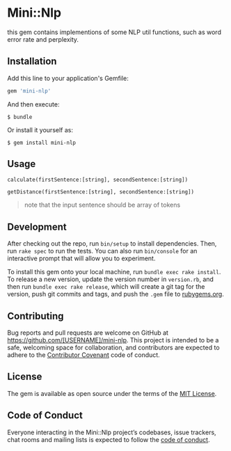 # Mini::Nlp

this gem contains implementions of some NLP util functions, such as word error rate and perplexity.

## Installation

Add this line to your application's Gemfile:

```ruby
gem 'mini-nlp'
```

And then execute:

    $ bundle

Or install it yourself as:

    $ gem install mini-nlp

## Usage

`calculate(firstSentence:[string], secondSentence:[string])`

`getDistance(firstSentence:[string], secondSentence:[string])`

> note that the input sentence should be array of tokens

## Development

After checking out the repo, run `bin/setup` to install dependencies. Then, run `rake spec` to run the tests. You can also run `bin/console` for an interactive prompt that will allow you to experiment.

To install this gem onto your local machine, run `bundle exec rake install`. To release a new version, update the version number in `version.rb`, and then run `bundle exec rake release`, which will create a git tag for the version, push git commits and tags, and push the `.gem` file to [rubygems.org](https://rubygems.org).

## Contributing

Bug reports and pull requests are welcome on GitHub at https://github.com/[USERNAME]/mini-nlp. This project is intended to be a safe, welcoming space for collaboration, and contributors are expected to adhere to the [Contributor Covenant](http://contributor-covenant.org) code of conduct.

## License

The gem is available as open source under the terms of the [MIT License](https://opensource.org/licenses/MIT).

## Code of Conduct

Everyone interacting in the Mini::Nlp project’s codebases, issue trackers, chat rooms and mailing lists is expected to follow the [code of conduct](https://github.com/[USERNAME]/mini-nlp/blob/master/CODE_OF_CONDUCT.md).
